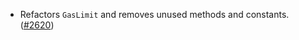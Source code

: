 - Refactors `GasLimit` and removes unused methods and constants.
  ([\#2620](https://github.com/anoma/namada/issues/2620))